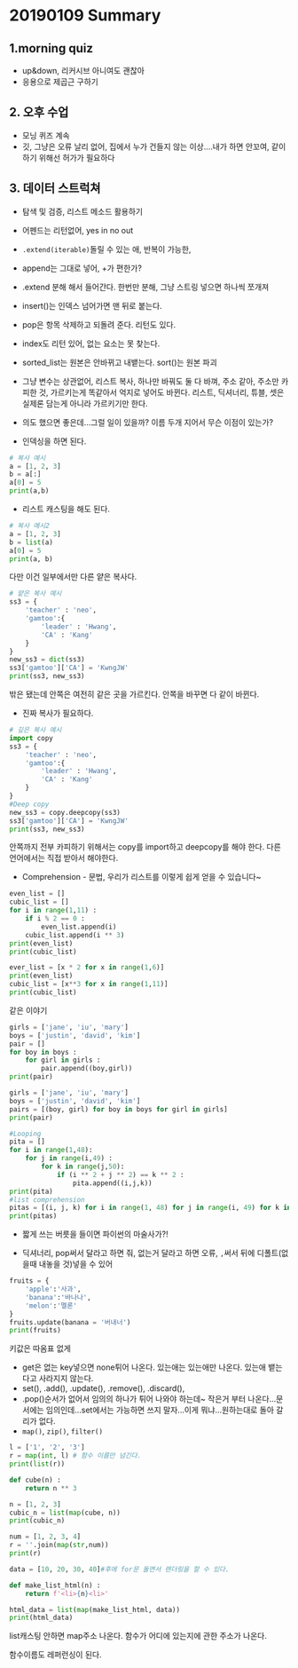 # 20190109 Summary

## 1.morning quiz

* up&down, 리커시브 아니여도 괜찮아
* 응용으로 제곱근 구하기

## 2. 오후 수업

* 모닝 퀴즈 계속
* 깃, 그냥은 오류 날리 없어, 집에서 누가 건들지 않는 이상....내가 하면 안꼬여, 같이 하기 위해선 허가가 필요하다

## 3. 데이터 스트럭쳐

* 탐색 및 검증, 리스트 메소드 활용하기
* 어펜드는 리턴없어, yes in no out
* `.extend(iterable)`돌릴 수 있는 애, 반복이 가능한, 

* append는 그대로 넣어, +가 편한가?
* .extend 분해 해서 들어간다.  한번만 분해, 그냥 스트링 넣으면 하나씩 쪼개져
* insert()는 인덱스 넘어가면 맨 뒤로 붙는다.
* pop은 항목 삭제하고 되돌려 준다. 리턴도 있다.
* index도 리턴 있어, 없는 요소는 못 찾는다.
* sorted_list는 원본은 안바뀌고 내뱉는다. sort()는 원본 파괴
* 그냥 변수는 상관없어, 리스트 복사, 하나만 바꿔도 둘 다 바껴, 주소 같아, 주소만 카피한 것, 가르키는게 똑같아서 억지로 넣어도 바뀐다.  리스트, 딕셔너리, 튜블, 셋은 실제론 담는게 아니라 가르키기만 한다. 
* 의도 했으면 좋은데...그럴 일이 있을까? 이름 두개 지어서 무슨 이점이 있는가?
* 인덱싱을 하면  된다.

```python
# 복사 예시
a = [1, 2, 3]
b = a[:]
a[0] = 5
print(a,b)
```

* 리스트 캐스팅을 해도 된다.

```python
# 복사 예시2
a = [1, 2, 3]
b = list(a)
a[0] = 5
print(a, b)
```

다만 이건 일부에서만 다른 얕은 복사다.

```python
# 얕은 복사 예시
ss3 = {
    'teacher' : 'neo',
    'gamtoo':{
        'leader' : 'Hwang',
        'CA' : 'Kang'
    }
}
new_ss3 = dict(ss3)
ss3['gamtoo']['CA'] = 'KwngJW'
print(ss3, new_ss3)
```

밖은 됐는데 안쪽은 여전히 같은 곳을 가르킨다. 안쪽을 바꾸면 다 같이 바뀐다.

* 진짜 복사가 필요하다.

```python
# 깊은 복사 예시
import copy
ss3 = {
    'teacher' : 'neo',
    'gamtoo':{
        'leader' : 'Hwang',
        'CA' : 'Kang'
    }
}
#Deep copy
new_ss3 = copy.deepcopy(ss3)
ss3['gamtoo']['CA'] = 'KwngJW'
print(ss3, new_ss3)
```

안쪽까지 전부 카피하기 위해서는 copy를 import하고 deepcopy를 해야 한다. 다른 언어에서는 직접 받아서 해야한다.

* Comprehension - 문법, 우리가 리스트를 이렇게 쉽게 얻을 수 있습니다~

```python
even_list = []
cubic_list = []
for i in range(1,11) :
    if i % 2 == 0 :
        even_list.append(i)
    cubic_list.append(i ** 3)
print(even_list)
print(cubic_list)
```

```python
ever_list = [x * 2 for x in range(1,6)]
print(even_list)
cubic_list = [x**3 for x in range(1,11)]
print(cubic_list)
```

같은 이야기

```python
girls = ['jane', 'iu', 'mary']
boys = ['justin', 'david', 'kim']
pair = []
for boy in boys :
    for girl in girls :
        pair.append((boy,girl))
print(pair)
```

```python
girls = ['jane', 'iu', 'mary']
boys = ['justin', 'david', 'kim']
pairs = [(boy, girl) for boy in boys for girl in girls]
print(pair)
```

```python
#Looping
pita = []
for i in range(1,48):
    for j in range(i,49) :
        for k in range(j,50):
            if (i ** 2 + j ** 2) == k ** 2 :
                pita.append((i,j,k))
print(pita)
#list comprehension
pitas = [(i, j, k) for i in range(1, 48) for j in range(i, 49) for k in range(j, 50) if (i ** 2 + j ** 2) == k ** 2]
print(pitas)
```

* 짧게 쓰는 버릇을 들이면 파이썬의 마술사가?!

* 딕셔너리, pop써서 달라고 하면 줘, 없는거 달라고 하면 오류, `,`써서 뒤에 디폴트(없을때 내놓을 것)넣을 수 있어

```python
fruits = {
    'apple':'사과',
    'banana':'바나나',
    'melon':'멜론'
}
fruits.update(banana = '버내너')
print(fruits)
```

키값은 따옴표 없게

* get은 없는 key넣으면 none튀어 나온다. 있는애는 있는애만 나온다. 있는애 뱉는다고 사라지지 않는다.
* set(), .add(), .update(), .remove(), .discard(),
* .pop()순서가 없어서 임의의 하나가 튀어 나와야 하는데~ 작은거 부터 나온다...문서에는 임의인데...set에서는 가능하면 쓰지 말자...이게 뭐냐...원하는대로 돌아 갈리가 없다.
* `map()`, `zip()`, `filter()`

```python
l = ['1', '2', '3']
r = map(int, l) # 함수 이름만 넘긴다.
print(list(r))

def cube(n) : 
    return n ** 3

n = [1, 2, 3]
cubic_n = list(map(cube, n))
print(cubic_n)

num = [1, 2, 3, 4]
r = ''.join(map(str,num))
print(r)

data = [10, 20, 30, 40]#후에 for문 돌면서 렌더링을 할 수 있다.

def make_list_html(n) :
    return f'<li>{n}<li>'

html_data = list(map(make_list_html, data))
print(html_data)
```

list캐스팅 안하면 map주소 나온다. 함수가 어디에 있는지에 관한 주소가 나온다.

함수이름도 레퍼런싱이 된다.